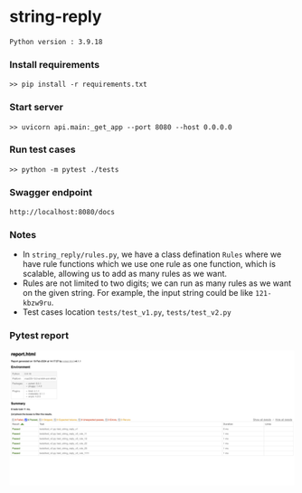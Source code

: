 # string-reply
```
Python version : 3.9.18
```

### Install requirements
```
>> pip install -r requirements.txt
```

### Start server
```
>> uvicorn api.main:_get_app --port 8080 --host 0.0.0.0
```

### Run test cases
```
>> python -m pytest ./tests
```

### Swagger endpoint
```
http://localhost:8080/docs
```


### Notes
- In `string_reply/rules.py`, we have a class defination `Rules` where we have rule functions which we use one rule as one function, which is scalable, allowing us to add as many rules as we want.
- Rules are not limited to two digits; we can run as many rules as we want on the given string. For example, the input string could be like `121-kbzw9ru`.
- Test cases location `tests/test_v1.py`, `tests/test_v2.py`



### Pytest report
![pytest report](pytest_report.png "Title")
